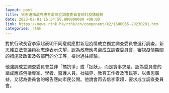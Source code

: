 ```yaml
---
layout: post
title: 狄志遠稱政府應考慮成立調查委員會檢討疫情經驗
date: 2023-02-01 15:34:50.000000000 +08:00
link: https://news.rthk.hk/rthk/ch/component/k2/1686055-20230201.htm
categories: rthk
---
```


對於行政長官李家超表明不同意就應對新冠疫情成立獨立調查委員會進行調查，新思維立法會議員狄志遠表示失望，認為政府應考慮成立調查委員會，審視疫情期間的措施及政策及各部門的分工等，檢討過往經驗。

他強調成立調查委員會並非「搞抗爭」或「捉妖」，而是實事求是，認為委員會的組成應該包括專家、學者、醫護人員、社福界、教育工作者及市民等，以集思廣益，又認為委員會的報告應向市民公開。他說會再去信李家超，要求成立調查委員會。
